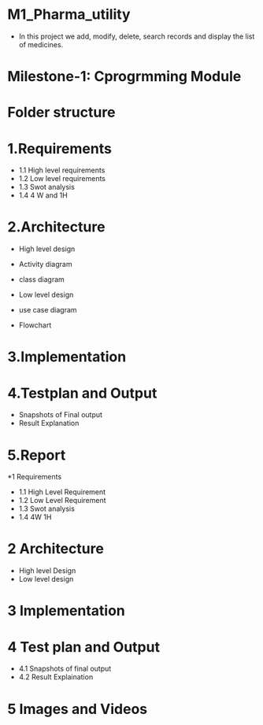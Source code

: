 # M1_Pharma_utility
* In this project we add, modify, delete, search records and display the list of medicines.

 # Milestone-1: Cprogrmming Module
# Folder structure

# 1.Requirements
* 1.1 High level requirements
* 1.2 Low level requirements
* 1.3  Swot analysis
* 1.4  4 W and 1H

# 2.Architecture
* High level design
* Activity diagram
* class diagram

* Low level design
* use case diagram
* Flowchart

# 3.Implementation

# 4.Testplan and Output
* Snapshots of Final output
* Result Explanation

# 5.Report 

*1 Requirements
* 1.1 High Level Requirement
* 1.2 Low Level Requirement
* 1.3 Swot analysis
* 1.4 4W 1H

# 2 Architecture
* High level Design 
* Low level design

# 3 Implementation

# 4 Test plan and Output
* 4.1 Snapshots of final output
* 4.2 Result Explaination

# 5 Images and Videos

